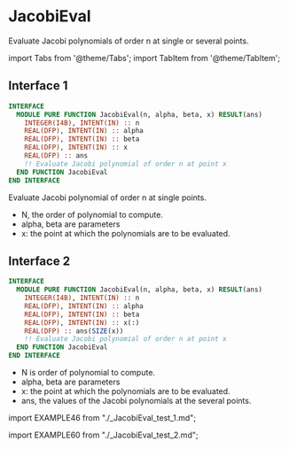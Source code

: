 # JacobiEval

Evaluate Jacobi polynomials of order n at single or several points.

import Tabs from '@theme/Tabs';
import TabItem from '@theme/TabItem';

## Interface 1

```fortran
INTERFACE
  MODULE PURE FUNCTION JacobiEval(n, alpha, beta, x) RESULT(ans)
    INTEGER(I4B), INTENT(IN) :: n
    REAL(DFP), INTENT(IN) :: alpha
    REAL(DFP), INTENT(IN) :: beta
    REAL(DFP), INTENT(IN) :: x
    REAL(DFP) :: ans
    !! Evaluate Jacobi polynomial of order n at point x
  END FUNCTION JacobiEval
END INTERFACE
```

Evaluate Jacobi polynomial of order n at single points.

- N, the order of polynomial to compute.
- alpha, beta are parameters
- x: the point at which the polynomials are to be evaluated.

## Interface 2

```fortran
INTERFACE
  MODULE PURE FUNCTION JacobiEval(n, alpha, beta, x) RESULT(ans)
    INTEGER(I4B), INTENT(IN) :: n
    REAL(DFP), INTENT(IN) :: alpha
    REAL(DFP), INTENT(IN) :: beta
    REAL(DFP), INTENT(IN) :: x(:)
    REAL(DFP) :: ans(SIZE(x))
    !! Evaluate Jacobi polynomial of order n at point x
  END FUNCTION JacobiEval
END INTERFACE
```

- N is order of polynomial to compute.
- alpha, beta are parameters
- x: the point at which the polynomials are to be evaluated.
- ans, the values of the Jacobi polynomials at the several points.

<Tabs>
<TabItem value="example" label="️܀ See example">

import EXAMPLE46 from "./_JacobiEval_test_1.md";

<EXAMPLE46 />

</TabItem>

<TabItem value="close" label="↢ " default>

</TabItem>
</Tabs>

<Tabs>
<TabItem value="example" label="️܀ See example">

import EXAMPLE60 from "./_JacobiEval_test_2.md";

<EXAMPLE60 />

</TabItem>

<TabItem value="close" label="↢ " default>

</TabItem>
</Tabs>

